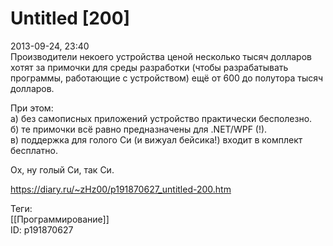 Untitled [200]
===============

   
 2013-09-24, 23:40   
  Производители некоего устройства ценой несколько тысяч долларов хотят за примочки для среды разработки (чтобы разрабатывать программы, работающие с устройством) ещё от 600 до полутора тысяч долларов.   
   
 При этом:   
 а) без самописных приложений устройство практически бесполезно.   
 б) те примочки всё равно предназначены для .NET/WPF (!).   
 в) поддержка для голого Си (и вижуал бейсика!) входит в комплект бесплатно.   
   
 Ох, ну голый Си, так Си.   
    
 <https://diary.ru/~zHz00/p191870627_untitled-200.htm>   
   
 Теги:   
 [[Программирование]]   
 ID: p191870627